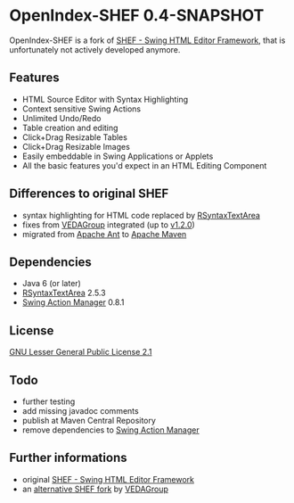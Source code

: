 OpenIndex-SHEF 0.4-SNAPSHOT
===========================

OpenIndex-SHEF is a fork of [SHEF - Swing HTML Editor Framework](http://shef.sourceforge.net/), that is unfortunately not actively developed anymore.


Features
--------

* HTML Source Editor with Syntax Highlighting
* Context sensitive Swing Actions
* Unlimited Undo/Redo
* Table creation and editing
* Click+Drag Resizable Tables
* Click+Drag Resizable Images
* Easily embeddable in Swing Applications or Applets
* All the basic features you'd expect in an HTML Editing Component


Differences to original SHEF
----------------------------

* syntax highlighting for HTML code replaced by [RSyntaxTextArea](http://fifesoft.com/rsyntaxtextarea/)
* fixes from [VEDAGroup](https://github.com/VEDAGroup/SHEF) integrated (up to [v1.2.0](https://github.com/VEDAGroup/SHEF/tree/c2d0286703c45030c71c27ab816124872511a944))
* migrated from [Apache Ant](http://ant.apache.org/) to [Apache Maven](http://maven.apache.org/)


Dependencies
------------

* Java 6 (or later)
* [RSyntaxTextArea](http://fifesoft.com/rsyntaxtextarea/) 2.5.3
* [Swing Action Manager](https://java.net/projects/sam) 0.8.1


License
-------

[GNU Lesser General Public License 2.1](http://www.gnu.org/licenses/lgpl-2.1-standalone.html)


Todo
----

* further testing
* add missing javadoc comments
* publish at Maven Central Repository
* remove dependencies to [Swing Action Manager](https://java.net/projects/sam)


Further informations
--------------------

* original [SHEF - Swing HTML Editor Framework](http://shef.sourceforge.net/)
* an [alternative SHEF fork](https://github.com/VEDAGroup/SHEF) by [VEDAGroup](https://github.com/VEDAGroup)
